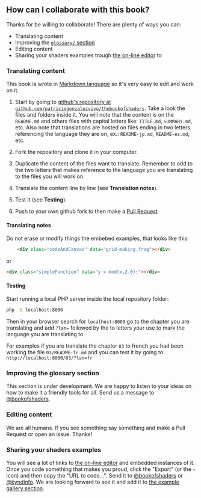 ## How can I collaborate with this book?

Thanks for be willing to collaborate! There are plenty of ways you can:

- Translating content
- Improving the [```glossary/``` section](https://github.com/patriciogonzalezvivo/thebookofshaders/tree/master/glossary)
- Editing content
- Sharing your shaders examples trough [the on-line editor](http://editor.thebookofshaders.com/) to 

### Translating content

This book is wrote in [Markdown language](https://daringfireball.net/projects/markdown/syntax) so it's very easy to edit and work on it. 

1. Start by going to [github's repository at ```github.com/patriciogonzalezvivo/thebookofshaders```](https://github.com/patriciogonzalezvivo/thebookofshaders). Take a look the files and folders inside it. You will note that the content is on the ```README.md``` and others files with capital letters like: ```TITLE.md```, ```SUMMARY.md```, etc. Also note that translations are hosted on files ending in two letters referencing the language they are on, ex.: ```README-jp.md```, ```README-es.md```, etc.

2. Fork the repository and clone it in your computer.

3. Duplicate the content of the files want to translate. Remember to add to the two letters that makes reference to the language you are translating to the files you will work on. 

4. Translate the content line by line (see **Translation notes**).

5. Test it (see **Testing**).

6. Push to your own github fork to then make a [Pull Request](https://help.github.com/articles/using-pull-requests/)

#### Translating notes

Do not erase or modify things the embebed examples, that looks like this:

```html
    <div class="codeAndCanvas" data="grid-making.frag"></div>
```

or

```html
<div class="simpleFunction" data="y = mod(x,2.0);"></div>
```

#### Testing

Start running a local PHP server inside the local repository folder:

```bash
php -S localhost:8000
```

Then in your browser search for ```localhost:8000``` go to the chapter you are translating and add ```?lan=``` followed by the to letters your use to mark the language you are translating to. 

For examples if you are translate the chapter ```03``` to french you had been working the file ```03/README-fr.md``` and you can test it by going to: ```http://localhost:8000/03/?lan=fr```

### Improving the glossary section

This section is under development. We are happy to listen to your ideas on how to make it a friendly tools for all. Send us a message to [@bookofshaders](https://twitter.com/bookofshaders).

### Editing content

We are all humans. If you see something say something and make a Pull Request or open an issue. Thanks!

### Sharing your shaders examples

You will see a lot of links to [the on-line editor](http://editor.thebookofshaders.com/) and embedded instances of it.  
Once you code something that makes you proud, click the "Export" (or the ```⇪``` icon) and then copy the "URL to code...". Send it to [@bookofshaders](https://twitter.com/bookofshaders) or [@kyndinfo](https://twitter.com/kyndinfo). We are looking forward to see it and add it to [the example gallery section](https://thebookofshaders.com/examples/).

